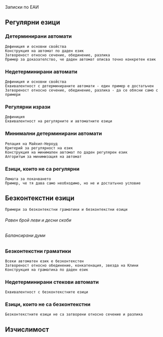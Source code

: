 Записки по ЕАИ

## Регулярни езици
### Детерминирани автомати
	Дефиниция и основни свойства
    Конструкция на автомат по даден език
    Затвореност относно сечение, обединение, разлика
    Пример за доказателство, че даден автомат описва точно конкретен език
### Недетерминирани автомати
    Дефиниция и основни свойства
    Еквивалентност с детерминираните автомати - един пример е достатъчен
    Затвореност относно сечение, обединение, разлика - да се обясни само с примери
### Регулярни изрази
    Дефиниция
    Еквивалентност на регулярните и автоматните езици
### Минимални детерминирани автомати
    Релация на Майхил-Нероуд
    Критерий за регулярност на език
    Конструкция на минимален автомат по даден регулярен език
    Алгоритъм за минимизация на автомат
### Езици, които не са регулярни
    Лемата за покачването
    Пример, че тя дава само необходимо, но не и достатъчно условие

## Безконтекстни езици
	Примери за безконтекстни граматики и безконтекстни езици

###### Равен брой леви и десни скоби ######
###### Балансирани думи ######

### Безконтекстни граматики
    Всеки автоматен език е безконтекстен
    Затвореност относно обединение, конкатенация, звезда на Клини
    Конструкция на граматика по даден език
### Недетерминирани стекови автомати
    Еквивалентност с безконтекстните езици
### Езици, които не са безконтекстни
    Безконтекстните езици не са затворени относно сечение и разлика

## Изчислимост
